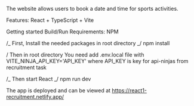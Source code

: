 The website allows users to book a date and time for sports activities.

Features: React + TypeScript + Vite

Getting started
Build/Run Requirements: NPM

/_ First, Install the needed packages in root directory _/ npm install

/ Then in root directory You need add .env.local file with VITE_NINJA_API_KEY='API_KEY' where API_KEY is key for
api-ninjas from recruitment task

/_ Then start React _/ npm run dev

The app is deployed and can be viewed at
https://react1-recruitment.netlify.app/

